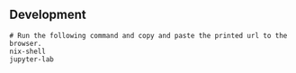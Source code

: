 ## Development

```
# Run the following command and copy and paste the printed url to the browser.
nix-shell
jupyter-lab
```
